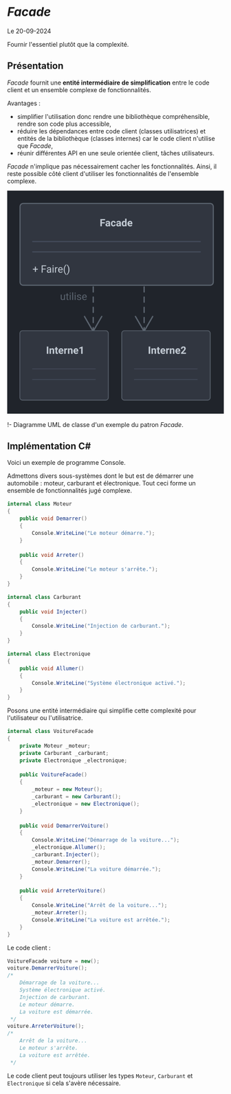 # *Facade*

Le 20-09-2024

Fournir l'essentiel plutôt que la complexité.

## Présentation

*Facade* fournit une **entité intermédiaire de simplification** entre le code client et un ensemble complexe de fonctionnalités. 

Avantages :
- simplifier l'utilisation donc rendre une bibliothèque compréhensible, rendre son code plus accessible,
- réduire les dépendances entre code client (classes utilisatrices) et entités de la bibliothèque (classes internes) car le code client n'utilise que *Facade*,
- réunir différentes API en une seule orientée client, tâches utilisateurs.

*Facade* n'implique pas nécessairement cacher les fonctionnalités. Ainsi, il reste possible côté client d'utiliser les fonctionnalités de l'ensemble complexe. 

![Image](../../../media/patterns/GoFStructure/facade.svg)

!- Diagramme UML de classe d'un exemple du patron *Facade*.

## Implémentation C#

Voici un exemple de programme Console.

Admettons divers sous-systèmes dont le but est de démarrer une automobile : moteur, carburant et électronique. Tout ceci forme un ensemble de fonctionnalités jugé complexe.

```C#
internal class Moteur
{
	public void Demarrer()
	{
		Console.WriteLine("Le moteur démarre.");
	}
	
	public void Arreter()
	{
		Console.WriteLine("Le moteur s'arrête.");
	}
}
```

```C#
internal class Carburant
{
	public void Injecter()
	{
		Console.WriteLine("Injection de carburant.");
	}
}
```

```C#
internal class Electronique
{
	public void Allumer()
	{
		Console.WriteLine("Système électronique activé.");
	}
}
```

Posons une entité intermédiaire qui simplifie cette complexité pour l'utilisateur ou l'utilisatrice.

```C#
internal class VoitureFacade
{
	private Moteur _moteur;
	private Carburant _carburant;
	private Electronique _electronique;
	
	public VoitureFacade()
	{
		_moteur = new Moteur();
		_carburant = new Carburant();
		_electronique = new Electronique();
	}
	
	public void DemarrerVoiture()
	{
		Console.WriteLine("Démarrage de la voiture...");
		_electronique.Allumer();
		_carburant.Injecter();
		_moteur.Demarrer();
		Console.WriteLine("La voiture démarrée.");
	}
	
	public void ArreterVoiture()
	{
		Console.WriteLine("Arrêt de la voiture...");
		_moteur.Arreter();
		Console.WriteLine("La voiture est arrêtée.");
	}
}
```

Le code client :

```C#
VoitureFacade voiture = new();
voiture.DemarrerVoiture();
/*
	Démarrage de la voiture...
	Système électronique activé.
	Injection de carburant.
	Le moteur démarre.
	La voiture est démarrée.
 */
voiture.ArreterVoiture();
/*
	Arrêt de la voiture...
	Le moteur s'arrête.
	La voiture est arrêtée.
 */
```

Le code client peut toujours utiliser les types `Moteur`, `Carburant` et `Electronique` si cela s'avère nécessaire.

